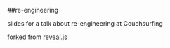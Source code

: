##re-engineering

slides for a talk about re-engineering at Couchsurfing

forked from [reveal.js](https://github.com/hakimel/reveal.js)
